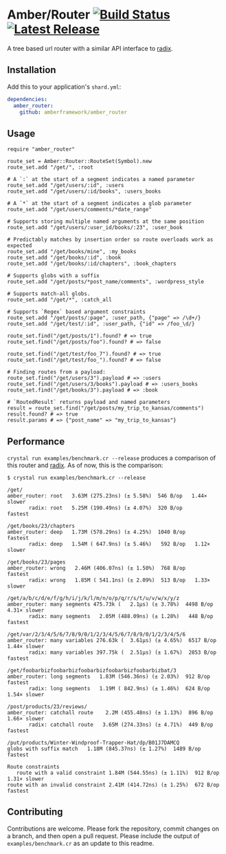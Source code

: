# Amber/Router [![Build Status](https://travis-ci.org/amberframework/amber-router.svg?branch=master)](https://travis-ci.org/amberframework/amber-router) [![Latest Release](https://img.shields.io/github/release/amberframework/amber-router.svg)](https://github.com/amberframework/amber-router/releases)

A tree based url router with a similar API interface to [radix](https://github.com/luislavena/radix).

## Installation

Add this to your application's `shard.yml`:

```yaml
dependencies:
  amber_router:
    github: amberframework/amber_router
```

## Usage

```crystal
require "amber_router"

route_set = Amber::Router::RouteSet(Symbol).new
route_set.add "/get/", :root

# A `:` at the start of a segment indicates a named parameter
route_set.add "/get/users/:id", :users
route_set.add "/get/users/:id/books", :users_books

# A `*` at the start of a segment indicates a glob parameter
route_set.add "/get/users/comments/*date_range"

# Supports storing multiple named arguments at the same position
route_set.add "/get/users/:user_id/books/:23", :user_book

# Predictably matches by insertion order so route overloads work as expected
route_set.add "/get/books/mine", :my_books
route_set.add "/get/books/:id", :book
route_set.add "/get/books/:id/chapters", :book_chapters

# Supports globs with a suffix
route_set.add "/get/posts/*post_name/comments", :wordpress_style

# Supports match-all globs.
route_set.add "/get/*", :catch_all

# Supports `Regex` based argument constraints
route_set.add "/get/posts/:page", :user_path, {"page" => /\d+/}
route_set.add "/get/test/:id", :user_path, {"id" => /foo_\d/}

route_set.find("/get/posts/1").found? # => true
route_set.find("/get/posts/foo").found? # => false

route_set.find("/get/test/foo_7").found? # => true
route_set.find("/get/test/foo_").found? # => false

# Finding routes from a payload:
route_set.find("/get/users/3").payload # => :users
route_set.find("/get/users/3/books").payload # => :users_books
route_set.find("/get/books/3").payload # => :book

# `RoutedResult` returns payload and named parameters
result = route_set.find("/get/posts/my_trip_to_kansas/comments")
result.found? # => true
result.params # => {"post_name" => "my_trip_to_kansas"}
```

## Performance

`crystal run examples/benchmark.cr --release` produces a comparison of this router and [radix](https://github.com/luislavena/radix). As of now, this is the comparison:

```text
$ crystal run examples/benchmark.cr --release

/get/
amber_router: root   3.63M (275.23ns) (± 5.58%)  546 B/op   1.44× slower
       radix: root   5.25M (190.49ns) (± 4.07%)  320 B/op        fastest

/get/books/23/chapters
amber_router: deep   1.73M (578.29ns) (± 4.25%)  1040 B/op        fastest
       radix: deep   1.54M ( 647.9ns) (± 5.46%)   592 B/op   1.12× slower

/get/books/23/pages
amber_router: wrong   2.46M (406.07ns) (± 1.50%)  768 B/op        fastest
       radix: wrong   1.85M ( 541.1ns) (± 2.09%)  513 B/op   1.33× slower

/get/a/b/c/d/e/f/g/h/i/j/k/l/m/n/o/p/q/r/s/t/u/v/w/x/y/z
amber_router: many segments 475.73k (   2.1µs) (± 3.78%)  4498 B/op   4.31× slower
       radix: many segments   2.05M (488.09ns) (± 1.28%)   448 B/op        fastest

/get/var/2/3/4/5/6/7/8/9/0/1/2/3/4/5/6/7/8/9/0/1/2/3/4/5/6
amber_router: many variables 276.63k (  3.61µs) (± 4.65%)  6517 B/op   1.44× slower
       radix: many variables 397.75k (  2.51µs) (± 1.67%)  2853 B/op        fastest

/get/foobarbizfoobarbizfoobarbizfoobarbizfoobarbizbat/3
amber_router: long segments   1.83M (546.36ns) (± 2.03%)  912 B/op        fastest
       radix: long segments   1.19M ( 842.9ns) (± 1.46%)  624 B/op   1.54× slower

/post/products/23/reviews/
amber_router: catchall route    2.2M (455.48ns) (± 1.13%)  896 B/op   1.66× slower
       radix: catchall route   3.65M (274.33ns) (± 4.71%)  449 B/op        fastest

/put/products/Winter-Windproof-Trapper-Hat/dp/B01J7DAMCQ
globs with suffix match   1.18M (845.37ns) (± 1.27%)  1489 B/op  fastest

Route constraints
   route with a valid constraint 1.84M (544.55ns) (± 1.11%)  912 B/op   1.31× slower
route with an invalid constraint 2.41M (414.72ns) (± 1.25%)  672 B/op        fastest
```

## Contributing

Contributions are welcome. Please fork the repository, commit changes on a branch, and then open a pull request. Please include the output of `examples/benchmark.cr` as an update to this readme.
